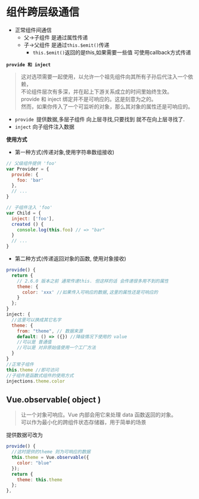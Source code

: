 # 组件跨层级通信
- 正常组件间通信
  - 父->子组件 是通过属性传递
  - 子->父组件 是通过`this.$emit()`传递
    - `this.$emit()`返回的是this,如果需要一些值 可使用callback方式传递

**`provide 和 inject`**
>这对选项需要一起使用，以允许一个祖先组件向其所有子孙后代注入一个依赖，\
不论组件层次有多深，并在起上下游关系成立的时间里始终生效。\
provide 和 inject 绑定并不是可响应的。这是刻意为之的。\
然而，如果你传入了一个可监听的对象，那么其对象的属性还是可响应的。
- `provide `提供数据,多层子组件 向上层寻找,只要找到 就不在向上层寻找了.
- `inject` 向子组件注入数据

**使用方式**

- 第一种方式(传递对象,使用字符串数组接收)
```javascript
// 父级组件提供 'foo'
var Provider = {
  provide: {
    foo: 'bar'
  },
  // ...
}

// 子组件注入 'foo'
var Child = {
  inject: ['foo'],
  created () {
    console.log(this.foo) // => "bar"
  }
  // ...
}
```
- 第二种方式(传递返回对象的函数, 使用对象接收)
```javascript
provide() {
  return {
    // 2.6.0 版本之前 通常传递this. 但这样的话 会传递很多用不到的属性
    theme: {
      color: 'xxx' //如果传入可响应的数据,这里的属性还是可响应的
    }
  };
}
inject: {
  //这里可以换成其它名字
  theme: {
    from: "theme", // 数据来源
    default: () => ({}) //降级情况下使用的 value
    //可以是 普通值
    //可以是 对非原始值使用一个工厂方法
  }
}
//正常子组件
this.theme //即可访问
//子组件是函数式组件的使用方式
injections.theme.color
```

## Vue.observable( object )
>让一个对象可响应。Vue 内部会用它来处理 data 函数返回的对象。\
可以作为最小化的跨组件状态存储器，用于简单的场景

提供数据可改为
```javascript
provide() {
  //这时提供的theme 则为可响应的数据
  this.theme = Vue.observable({
    color: "blue"
  });
  return {
    theme: this.theme
  };
},
```
